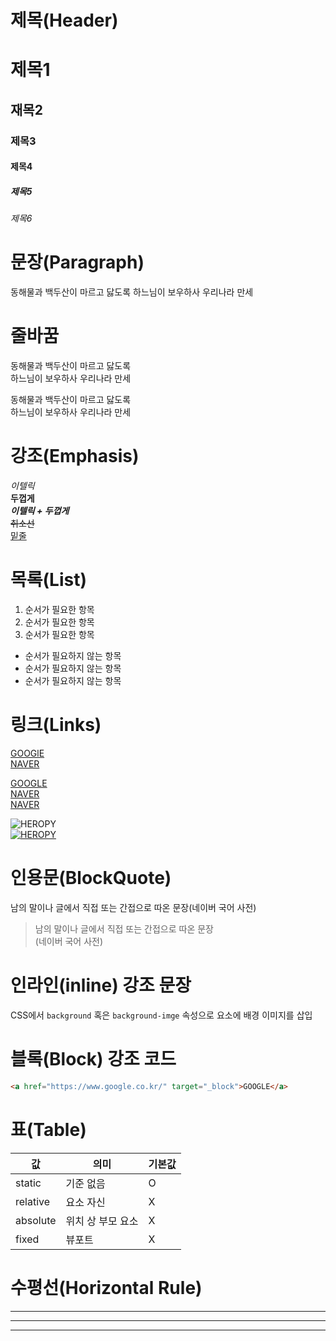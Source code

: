 # 제목(Header)

# 제목1
## 재목2
### 제목3
#### 제목4
##### 제목5
###### 제목6

# 문장(Paragraph)
동해물과 백두산이 마르고 닳도록
하느님이 보우하사 우리나라 만세

# 줄바꿈
동해물과 백두산이 마르고 닳도록  
하느님이 보우하사 우리나라 만세

동해물과 백두산이 마르고 닳도록<br /> 
하느님이 보우하사 우리나라 만세

# 강조(Emphasis)
_이텔릭_  
**두껍게**  
**_이텔릭 + 두껍게_**  
~~취소선~~  
<u>밑줄</u>  

# 목록(List)
1. 순서가 필요한 항목
1. 순서가 필요한 항목
1. 순서가 필요한 항목

-  순서가 필요하지 않는 항목
-  순서가 필요하지 않는 항목
-  순서가 필요하지 않는 항목

# 링크(Links)
<a href="https://google.com">GOOGlE</a>  
<a href="https://naver.com" title="NAVER로 이동!">NAVER</a>

[GOOGLE](https://google.com)  
[NAVER](https://naver.com "NAVER로 이동!")  
<a href="https://naver.com" title="NAVER로 이동!" target="_blank">NAVER</a>  

![HEROPY](https://heropy.blog/css/images/logo.png)  
[![HEROPY](https://heropy.blog/css/images/logo.png)](https://heropy.blog/)  

# 인용문(BlockQuote)
남의 말이나 글에서 직접 또는 간접으로 따온 문장(네이버 국어 사전)  

>남의 말이나 글에서 직접 또는 간접으로 따온 문장  
>(네이버 국어 사전)

# 인라인(inline) 강조 문장
CSS에서 `background` 혹은 `background-imge` 속성으로 요소에 배경 이미지를 삽입  

# 블록(Block) 강조 코드
```html
<a href="https://www.google.co.kr/" target="_block">GOOGLE</a>
```

# 표(Table)
값 | 의미 | 기본값
--|--|--
static | 기준 없음 | O
relative | 요소 자신 | X
absolute | 위치 상 부모 요소 | X
fixed | 뷰포트 | X

# 수평선(Horizontal Rule)

---

***

___

